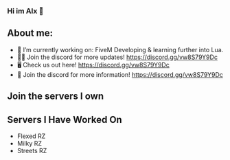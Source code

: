 ### Hi im Alx 👋

## About me:

- 🔭 I’m currently working on: FiveM Developing & learning further into Lua.
- 👨‍💻 Join the discord for more updates! https://discord.gg/vw8S79Y9Dc
- 🖥️ Check us out here! https://discord.gg/vw8S79Y9Dc
- 👨‍ Join the discord for more information! https://discord.gg/vw8S79Y9Dc

## Join the servers I own

## Servers I Have Worked On
- Flexed RZ
- Milky RZ
- Streets RZ
